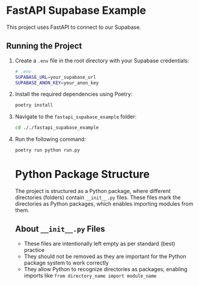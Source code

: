 # FastAPI Supabase Example

This project uses FastAPI to connect to our Supabase.

## Running the Project

1. Create a `.env` file in the root directory with your Supabase credentials:
    ```sh
    # .env
    SUPABASE_URL=your_supabase_url
    SUPABASE_ANON_KEY=your_anon_key
    ```

2. Install the required dependencies using Poetry:
    ```sh
    poetry install
    ```

3. Navigate to the `fastapi_supabase_example` folder:
    ```sh
    cd ././fastapi_supabase_example
    ```

4. Run the following command:
    ```sh
    poetry run python run.py
    ```


    # Python Package Structure

    The project is structured as a Python package, where different directories (folders) contain `__init__.py` files. These files mark the directories as Python packages, which enables importing modules from them.

    ## About `__init__.py` Files

    - These files are intentionally left empty as per standard (best) practice
    - They should not be removed as they are important for the Python package system to work correctly
    - They allow Python to recognize directories as packages, enabling imports like `from directory_name import module_name`